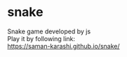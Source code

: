 # snake
Snake game developed by js</br>
Play it by following link:</br>
https://saman-karashi.github.io/snake/
